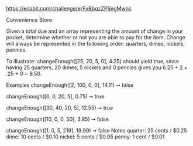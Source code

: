 https://edabit.com/challenge/erFxBbqzZPSegMwnc

Convenience Store

Given a total due and an array representing the amount of change in your pocket, determine whether or not you are able to pay for the item. Change will always be represented in the following order: quarters, dimes, nickels, pennies.

To illustrate: changeEnough([25, 20, 5, 0], 4.25) should yield true, since having 25 quarters, 20 dimes, 5 nickels and 0 pennies gives you 6.25 + 2 + .25 + 0 = 8.50.

Examples
changeEnough([2, 100, 0, 0], 14.11) ➞ false

changeEnough([0, 0, 20, 5], 0.75) ➞ true

changeEnough([30, 40, 20, 5], 12.55) ➞ true

changeEnough([10, 0, 0, 50], 3.85) ➞ false

changeEnough([1, 0, 5, 219], 19.99) ➞ false
Notes
quarter: 25 cents / $0.25
dime: 10 cents / $0.10
nickel: 5 cents / $0.05
penny: 1 cent / $0.01